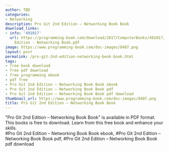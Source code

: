```yaml
---
author: TBD
categories:
- Networking
description: Pro Git 2nd Edition – Networking Book Book
download_links:
- info: '491017'
  url: https://programming-book.com/download/2017/ComputerBooks/491017/Pro Git 2nd
    Edition - Networking Book.pdf
image: https://www.programming-book.com/doc-images/8407.png
layout: post
permalink: /pro-git-2nd-edition-networking-book-book.html
tags:
- free book download
- free pdf download
- free programming ebook
- pdf free
- Pro Git 2nd Edition – Networking Book Book ebook
- Pro Git 2nd Edition – Networking Book Book pdf
- Pro Git 2nd Edition – Networking Book Book pdf download
thumbnail_url: https://www.programming-book.com/doc-images/8407.png
title: Pro Git 2nd Edition – Networking Book Book
---
```


 
<div class="item-desc text-justify">
  "Pro Git 2nd Edition – Networking Book Book" is available in PDF format. This books is free to download. Learn from this free book and enhance your skills.
  <br>
  #Pro Git 2nd Edition – Networking Book Book ebook, #Pro Git 2nd Edition – Networking Book Book pdf, #Pro Git 2nd Edition – Networking Book Book pdf download
</div>